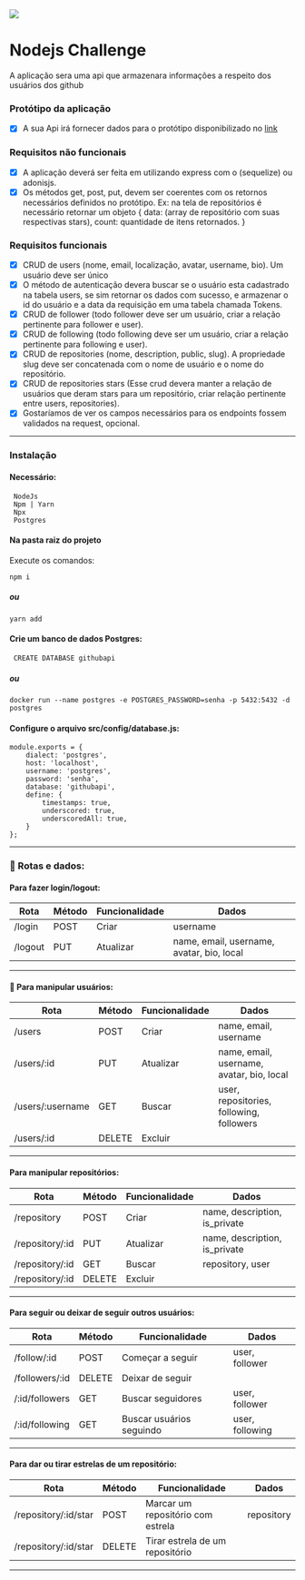 <img src="https://www.luby.com.br/wp-content/uploads/2020/05/Logo-01-160x52.png" style="img { width: 100%; }" />

# Nodejs Challenge

A aplicação sera uma api que armazenara informações a respeito dos usuários dos github

### Protótipo da aplicação

- [x] A sua Api irá fornecer dados para o protótipo disponibilizado no [link](https://xd.adobe.com/view/1798f30c-7746-444c-bffa-91b29835eef5-42cb/ 'Protótipo')

### Requisitos não funcionais

- [x] A aplicação deverá ser feita em utilizando express com o (sequelize) ou adonisjs.
- [x] Os métodos get, post, put, devem ser coerentes com os retornos necessários definidos no protótipo. Ex: na tela de repositórios é necessário retornar um objeto {
      data: (array de repositório com suas respectivas stars),
      count: quantidade de itens retornados.
      }

### Requisitos funcionais

- [x] CRUD de users (nome, email, localização, avatar, username, bio). Um usuário deve ser único
- [x] O método de autenticação devera buscar se o usuário esta cadastrado na tabela users, se sim retornar os dados com sucesso, e armazenar o id do usuário e a data da requisição em uma tabela chamada Tokens.
- [x] CRUD de follower (todo follower deve ser um usuário, criar a relação pertinente para follower e user).
- [x] CRUD de following (todo following deve ser um usuário, criar a relação pertinente para following e user).
- [x] CRUD de repositories (nome, description, public, slug). A propriedade slug deve ser concatenada com o nome de usuário e o nome do repositório.
- [x] CRUD de repositories stars (Esse crud devera manter a relação de usuários que deram stars para um repositório, criar relação pertinente entre users, repositories).
- [X] Gostaríamos de ver os campos necessários para os endpoints fossem validados na request, opcional.
<hr>

### Instalação

#### Necessário:
   
     NodeJs
     Npm | Yarn
	 Npx
	 Postgres

#### Na pasta raiz do projeto
Execute os comandos:

    npm i

##### ou

    yarn add

#### Crie um banco de dados Postgres:

     CREATE DATABASE githubapi

##### ou

    docker run --name postgres -e POSTGRES_PASSWORD=senha -p 5432:5432 -d postgres
#### Configure o arquivo src/config/database.js:

    module.exports = {
	    dialect: 'postgres',
	    host: 'localhost',
	    username: 'postgres',
	    password: 'senha',
	    database: 'githubapi',
	    define: {
		    timestamps: true,
		    underscored: true,
		    underscoredAll: true,
	    }
    };
<hr>

### :file_folder: Rotas e dados:
#### Para fazer login/logout:

|Rota|Método|Funcionalidade|Dados|
|--|--|--|--|
|/login|POST|Criar|username|
|/logout|PUT|Atualizar|name, email, username, avatar, bio,  local|
<hr>

#### :busts_in_silhouette: Para manipular usuários:

|Rota|Método|Funcionalidade|Dados|
|--|--|--|--|
|/users|POST|Criar|name, email, username|
|/users/:id|PUT|Atualizar|name, email, username, avatar, bio,  local|
|/users/:username|GET|Buscar|user, repositories, following, followers|
|/users/:id|DELETE|Excluir||
<hr>

#### Para manipular repositórios:

|Rota|Método|Funcionalidade|Dados|
|--|--|--|--|
|/repository|POST|Criar|name, description, is_private|
|/repository/:id|PUT|Atualizar|name, description, is_private|
|/repository/:id|GET|Buscar|repository, user|
|/repository/:id|DELETE|Excluir||
<hr>

#### Para seguir ou deixar de seguir outros usuários:

|Rota|Método|Funcionalidade|Dados|
|--|--|--|--|
|/follow/:id|POST|Começar a seguir|user, follower|
|/followers/:id|DELETE|Deixar de seguir||
|/:id/followers|GET|Buscar seguidores|user, follower|
|/:id/following|GET|Buscar usuários seguindo|user, following|
<hr>

#### Para dar ou tirar estrelas de um repositório:

|Rota|Método|Funcionalidade|Dados|
|--|--|--|--|
|/repository/:id/star|POST|Marcar um repositório com estrela|repository|
|/repository/:id/star|DELETE|Tirar estrela de um repositório||
<hr>
